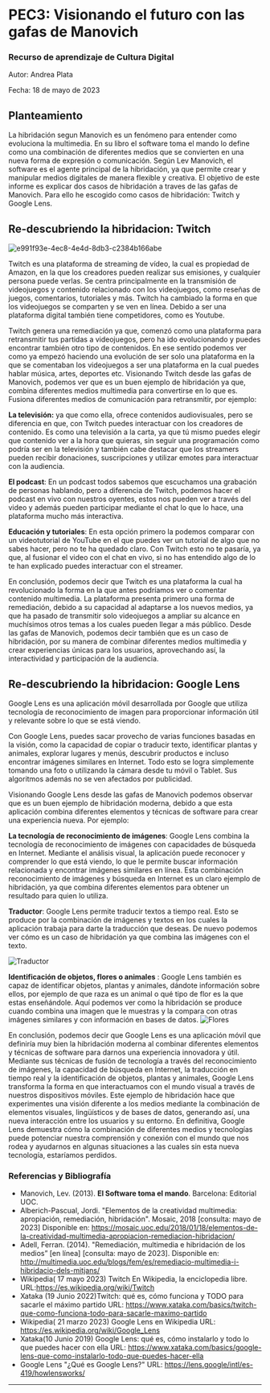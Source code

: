 # PEC3: Visionando el futuro con las gafas de Manovich 

### Recurso de aprendizaje de Cultura Digital 


Autor: Andrea Plata 

Fecha: 18 de mayo de 2023

## Planteamiento
La hibridación segun Manovich es un fenómeno para entender como evoluciona la multimedia. En su libro el software toma el mando lo define como una combinación de diferentes medios que se convierten en una nueva forma de expresión o comunicación. Según Lev Manovich, el software es el agente principal de la hibridación, ya que permite crear y manipular medios digitales de manera flexible y creativa.
El objetivo de este informe es explicar dos casos de hibridación a traves de las gafas de Manovich. Para ello he escogido como casos de hibridación: Twitch y Google Lens.


## Re-descubriendo la hibridacion: Twitch
![e991f93e-4ec8-4e4d-8db3-c2384b166abe](https://github.com/Andreaaplata97/PEC3_Manovich_Reloaded/assets/132663999/631bd2ba-5aa5-46b3-8448-be0d3cbf8297)

Twitch es una plataforma de streaming de vídeo, la cual es propiedad de Amazon, en la que los creadores pueden realizar sus emisiones, y cualquier persona puede verlas. Se centra principalmente en la transmisión de videojuegos y contenido relacionado con los videojuegos, como reseñas de juegos, comentarios, tutoriales y más. Twitch ha cambiado la forma en que los videojuegos se comparten y se ven en línea.
Debido a ser una plataforma digital también tiene competidores, como es Youtube.

Twitch genera una remediación ya que, comenzó como una plataforma para retransmitir tus partidas a videojuegos, pero ha ido evolucionando y puedes encontrar también otro tipo de contenidos. En ese sentido podemos ver como ya empezó haciendo una evolución de ser solo una plataforma en la que se comentaban los videojuegos a ser una plataforma en la cual puedes hablar música, artes, deportes etc.
Visionando Twitch desde las gafas de Manovich, podemos ver que es un buen ejemplo de hibridación ya que, combina diferentes medios multimedia para convertirse en lo que es. Fusiona diferentes medios de comunicación para retransmitir, por ejemplo:

 **La televisión:** ya que como ella, ofrece contenidos audiovisuales, pero se diferencia en que, con Twitch puedes interactuar con los creadores de contenido. Es como una televisión a la carta, ya que tú mismo puedes elegir que contenido ver a la hora que quieras, sin seguir una programación como podría ser en la televisión y también cabe destacar que los streamers pueden recibir donaciones, suscripciones y utilizar emotes para interactuar con la audiencia.
 
 **El podcast**: En un podcast todos sabemos que escuchamos una grabación de personas hablando, pero a diferencia de Twitch, podemos hacer el podcast en vivo con nuestros oyentes, estos nos pueden ver a través del video y además pueden participar mediante el chat lo que lo hace, una plataforma mucho más interactiva.
 
 **Educación y tutoriales**: En esta opción primero la podemos comparar con un videotutorial de YouTube en el que puedes ver un tutorial de algo que no sabes hacer, pero no te ha quedado claro. Con Twitch esto no te pasaría, ya que, al fusionar el video con el chat en vivo, si no has entendido algo de lo te han explicado puedes interactuar con el streamer.
 
En conclusión, podemos decir que Twitch es una plataforma la cual ha revolucionado la forma en la que antes podríamos ver o comentar contenido multimedia. La plataforma presenta primero una forma de remediación, debido a su capacidad al adaptarse a los nuevos medios, ya que ha pasado de transmitir solo videojuegos a ampliar su alcance en muchísimos otros temas a los cuales pueden llegar a más público.
Desde las gafas de Manovich, podemos decir también que es un caso de hibridación, por su manera de combinar diferentes medios multimedia y crear experiencias únicas para los usuarios, aprovechando así, la interactividad y participación de la audiencia.




## Re-descubriendo la hibridacion: Google Lens
Google Lens es una aplicación móvil desarrollada por Google que utiliza tecnología de reconocimiento de imagen para proporcionar información útil y relevante sobre lo que se está viendo.

Con Google Lens, puedes sacar provecho de varias funciones basadas en la visión, como la capacidad de copiar o traducir texto, identificar plantas y animales, explorar lugares y menús, descubrir productos e incluso encontrar imágenes similares en Internet. Todo esto se logra simplemente tomando una foto o utilizando la cámara desde tu móvil o Tablet. Sus algoritmos además no se ven afectados por publicidad.

Visionando Google Lens desde las gafas de Manovich podemos observar que es un buen ejemplo de hibridación moderna, debido a que esta aplicación combina diferentes elementos y técnicas de software para crear una experiencia nueva. Por ejemplo:

**La tecnología de reconocimiento de imágenes**: Google Lens combina la tecnología de reconocimiento de imágenes con capacidades de búsqueda en Internet. Mediante el análisis visual, la aplicación puede reconocer y comprender lo que está viendo, lo que le permite buscar información relacionada y encontrar imágenes similares en línea. Esta combinación reconocimiento de imágenes y búsqueda en Internet es un claro ejemplo de hibridación, ya que combina diferentes elementos para obtener un resultado para quien lo utiliza.

**Traductor**: Google Lens permite traducir textos a tiempo real. Esto se produce por la combinación de imágenes y textos en los cuales la aplicación trabaja para darte la traducción que deseas. De nuevo podemos ver cómo es un caso de hibridación ya que combina las imágenes con el texto.

![Traductor](https://github.com/Andreaaplata97/PEC3_Manovich_Reloaded/assets/132663999/c3b7369f-e44d-49f0-b1c3-97366d0da677)

**Identificación de objetos, flores o animales** : Google Lens también es capaz de identificar objetos, plantas y animales, dándote información sobre ellos, por ejemplo de que raza es un animal  o qué tipo de flor es la que estas enseñándole. Aquí podemos ver como la hibridación se produce cuando combina una imagen que le muestras y la compara con otras imágenes similares y con información en bases de datos.
![Flores](https://github.com/Andreaaplata97/PEC3_Manovich_Reloaded/assets/132663999/27603105-0834-460f-8bca-8582899383c5)


En conclusión, podemos decir que Google Lens es una aplicación móvil que definiría muy bien la hibridación moderna al combinar diferentes elementos y técnicas de software para darnos una experiencia innovadora y útil. Mediante sus técnicas de fusión de tecnología a través del reconocimiento de imágenes, la capacidad de búsqueda en Internet, la traducción en tiempo real y la identificación de objetos, plantas y animales, Google Lens transforma la forma en que interactuamos con el mundo visual a través de nuestros dispositivos móviles. Este ejemplo de hibridación hace que experimentes una visión diferente a los medios mediante la combinación de elementos visuales, lingüísticos y de bases de datos, generando así, una nueva interacción entre los usuarios y su entorno. En definitiva, Google Lens demuestra cómo la combinación de diferentes medios y tecnologías puede potenciar nuestra comprensión y conexión con el mundo que nos rodea y ayudarnos en algunas situaciones a las cuales sin esta nueva tecnología, estaríamos perdidos.



### Referencias y Bibliografía

* Manovich, Lev. (2013). **El Software toma el mando**. Barcelona: Editorial UOC. 
* Alberich-Pascual, Jordi. "Elementos de la creatividad multimedia: apropiación, remediación, hibridación". Mosaic, 2018 [consulta: mayo de 2023] Disponible en: https://mosaic.uoc.edu/2018/01/18/elementos-de-la-creatividad-multimedia-apropiacion-remediacion-hibridacion/
* Adell, Ferran. (2014). "Remediación, multimedia e hibridación de los medios” [en línea] [consulta: mayo de 2023]. Disponible en: http://multimedia.uoc.edu/blogs/fem/es/remediacio-multimedia-i-hibridacio-dels-mitjans/
* Wikipedia( 17 mayo 2023) Twitch En Wikipedia, la enciclopedia libre. URL:https://es.wikipedia.org/wiki/Twitch
* Xataka (19 Junio 2022)Twitch: qué es, cómo funciona y TODO para sacarle el máximo partido URL: https://www.xataka.com/basics/twitch-que-como-funciona-todo-para-sacarle-maximo-partido
* Wikipedia( 21 marzo 2023) Google Lens en Wikipedia URL: https://es.wikipedia.org/wiki/Google_Lens
* Xataka(10 Junio 2019) Google Lens: qué es, cómo instalarlo y todo lo que puedes hacer con ella URL: https://www.xataka.com/basics/google-lens-que-como-instalarlo-todo-que-puedes-hacer-ella
* Google Lens "¿Qué es Google Lens?" URL: https://lens.google/intl/es-419/howlensworks/

----


